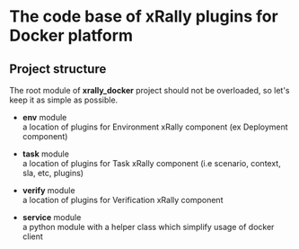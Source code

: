 # The code base of xRally plugins for Docker platform

## Project structure

The root module of __xrally_docker__ project should not be overloaded, so let's 
keep it as simple as possible.
 
* __env__ module  
  a location of plugins for Environment xRally component 
  (ex Deployment component)
 
* __task__ module  
  a location of plugins for Task xRally component (i.e scenario, context, sla, 
  etc, plugins)
 
* __verify__ module  
  a location of plugins for Verification xRally component

* __service__ module  
  a python module with a helper class which simplify usage of docker client
